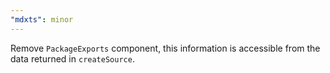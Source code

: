 ```yaml
---
"mdxts": minor
---
```


Remove `PackageExports` component, this information is accessible from the data returned in `createSource`.
